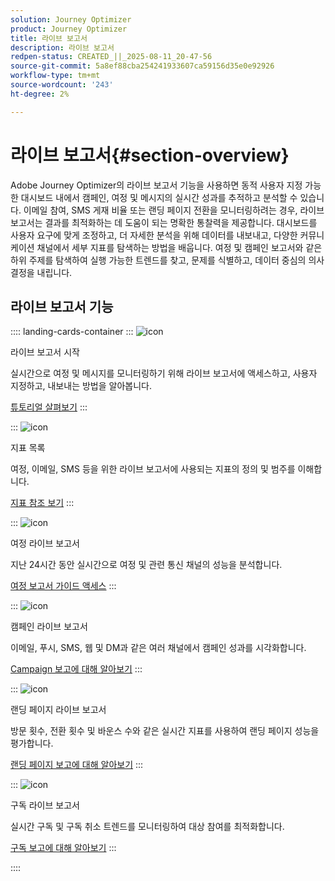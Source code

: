 ```yaml
---
solution: Journey Optimizer
product: Journey Optimizer
title: 라이브 보고서
description: 라이브 보고서
redpen-status: CREATED_||_2025-08-11_20-47-56
source-git-commit: 5a8ef88cba254241933607ca59156d35e0e92926
workflow-type: tm+mt
source-wordcount: '243'
ht-degree: 2%

---
```



# 라이브 보고서{#section-overview}

Adobe Journey Optimizer의 라이브 보고서 기능을 사용하면 동적 사용자 지정 가능한 대시보드 내에서 캠페인, 여정 및 메시지의 실시간 성과를 추적하고 분석할 수 있습니다. 이메일 참여, SMS 게재 비율 또는 랜딩 페이지 전환을 모니터링하려는 경우, 라이브 보고서는 결과를 최적화하는 데 도움이 되는 명확한 통찰력을 제공합니다. 대시보드를 사용자 요구에 맞게 조정하고, 더 자세한 분석을 위해 데이터를 내보내고, 다양한 커뮤니케이션 채널에서 세부 지표를 탐색하는 방법을 배웁니다. 여정 및 캠페인 보고서와 같은 하위 주제를 탐색하여 실행 가능한 트렌드를 찾고, 문제를 식별하고, 데이터 중심의 의사 결정을 내립니다.

## 라이브 보고서 기능

:::: landing-cards-container
:::
![icon](https://cdn.experienceleague.adobe.com/icons/circle-play.svg?lang=ko)

라이브 보고서 시작

실시간으로 여정 및 메시지를 모니터링하기 위해 라이브 보고서에 액세스하고, 사용자 지정하고, 내보내는 방법을 알아봅니다.

[튜토리얼 살펴보기](../using/reports/live-report.md)
:::

:::
![icon](https://cdn.experienceleague.adobe.com/icons/list-check.svg?lang=ko)

지표 목록

여정, 이메일, SMS 등을 위한 라이브 보고서에 사용되는 지표의 정의 및 범주를 이해합니다.

[지표 참조 보기](../using/reports/live-report-components.md)
:::

:::
![icon](https://cdn.experienceleague.adobe.com/icons/chart-line.svg?lang=ko)

여정 라이브 보고서

지난 24시간 동안 실시간으로 여정 및 관련 통신 채널의 성능을 분석합니다.

[여정 보고서 가이드 액세스](../using/reports/journey-live-report.md)
:::

:::
![icon](https://cdn.experienceleague.adobe.com/icons/chart-line.svg?lang=ko)

캠페인 라이브 보고서

이메일, 푸시, SMS, 웹 및 DM과 같은 여러 채널에서 캠페인 성과를 시각화합니다.

[Campaign 보고에 대해 알아보기](../using/reports/campaign-live-report.md)
:::

:::
![icon](https://cdn.experienceleague.adobe.com/icons/chart-line.svg?lang=ko)

랜딩 페이지 라이브 보고서

방문 횟수, 전환 횟수 및 바운스 수와 같은 실시간 지표를 사용하여 랜딩 페이지 성능을 평가합니다.

[랜딩 페이지 보고에 대해 알아보기](../using/reports/lp-report-live.md)
:::

:::
![icon](https://cdn.experienceleague.adobe.com/icons/chart-line.svg?lang=ko)

구독 라이브 보고서

실시간 구독 및 구독 취소 트렌드를 모니터링하여 대상 참여를 최적화합니다.

[구독 보고에 대해 알아보기](../using/reports/subscription-report-live.md)
:::

::::
